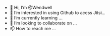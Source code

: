 - 👋 Hi, I’m @Wendwell
- 👀 I’m interested in using Github to acess Jitsi...
- 🌱 I’m currently learning ...
- 💞️ I’m looking to collaborate on ...
- 📫 How to reach me ...

<!---
Wendwell/Wendwell is a ✨ special ✨ repository because its `README.md` (this file) appears on your GitHub profile.
You can click the Preview link to take a look at your changes.
--->

